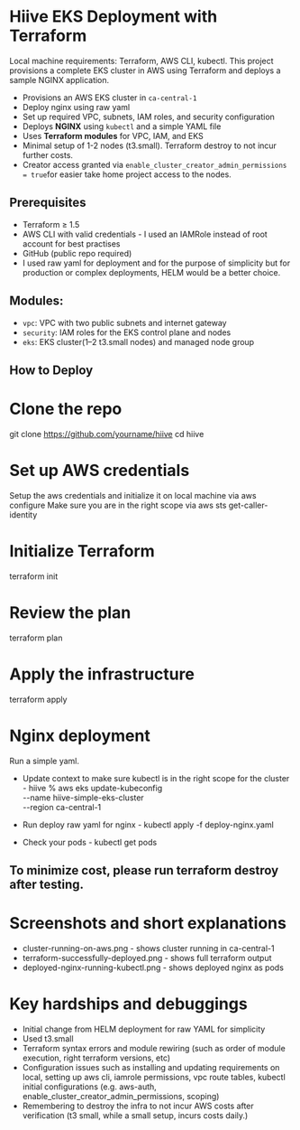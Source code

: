 # Hiive EKS Deployment with Terraform 

Local machine requirements: Terraform, AWS CLI, kubectl. This project provisions a complete EKS cluster in AWS using Terraform and deploys a sample NGINX application.


- Provisions an AWS EKS cluster in `ca-central-1`
- Deploy nginx using raw yaml
- Set up required VPC, subnets, IAM roles, and security configuration
- Deploys **NGINX** using `kubectl` and a simple YAML file
- Uses **Terraform modules** for VPC, IAM, and EKS
- Minimal setup of 1-2 nodes (t3.small). Terraform destroy to not incur further costs.
- Creator access granted via `enable_cluster_creator_admin_permissions = true`for easier take home project access to the nodes. 


## Prerequisites
- Terraform ≥ 1.5
- AWS CLI with valid credentials - I used an IAMRole instead of root account for best practises
- GitHub (public repo required)
- I used raw yaml for deployment and for the purpose of simplicity but for production or complex deployments, HELM would be a better choice.


## Modules:
- `vpc`: VPC with two public subnets and internet gateway
- `security`: IAM roles for the EKS control plane and nodes
- `eks`: EKS cluster(1–2 t3.small nodes) and managed node group 

## How to Deploy

# Clone the repo
git clone https://github.com/yourname/hiive
cd hiive

# Set up AWS credentials
Setup the aws credentials and initialize it on local machine via aws configure
Make sure you are in the right scope via aws sts get-caller-identity

# Initialize Terraform
terraform init

# Review the plan
terraform plan

# Apply the infrastructure
terraform apply


# Nginx deployment
Run a simple yaml.
* Update context to make sure kubectl is in the right scope for the cluster - hiive % aws eks update-kubeconfig \
  --name hiive-simple-eks-cluster \
  --region ca-central-1

* Run deploy raw yaml for nginx - kubectl apply -f deploy-nginx.yaml

* Check your pods - kubectl get pods


## To minimize cost, please run terraform destroy after testing.


# Screenshots and short explanations
* cluster-running-on-aws.png - shows cluster running in ca-central-1
* terraform-successfully-deployed.png - shows full terraform output
* deployed-nginx-running-kubectl.png - shows deployed nginx as pods 


# Key hardships and debuggings
- Initial change from HELM deployment for raw YAML for simplicity
- Used t3.small
- Terraform syntax errors and module rewiring (such as order of module execution, right terraform versions, etc)
- Configuration issues such as installing and updating requirements on local, setting up aws cli, iamrole permissions, vpc route tables, kubectl initial configurations (e.g. aws-auth, enable_cluster_creator_admin_permissions, scoping)
- Remembering to destroy the infra to not incur AWS costs after verification (t3 small, while a small setup, incurs costs daily.)